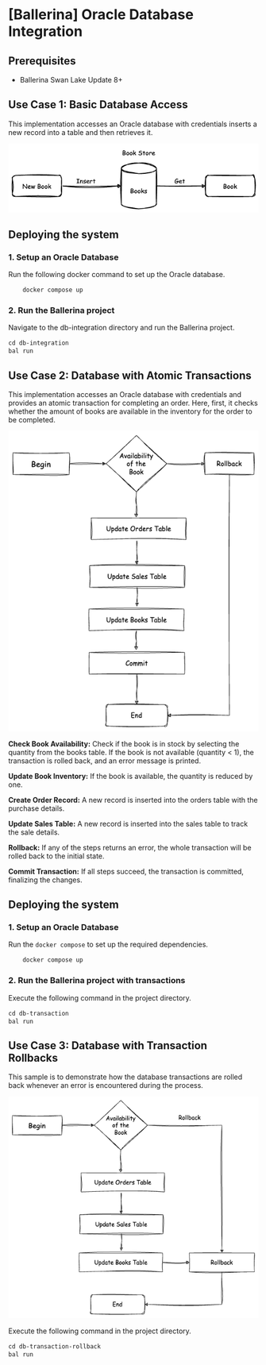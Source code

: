# [Ballerina] Oracle Database Integration

## Prerequisites

- Ballerina Swan Lake Update 8+

## Use Case 1: Basic Database Access

This implementation accesses an Oracle database with credentials inserts a new record into a table and then retrieves it.

![Database Access](./resources/db_access.png)

## Deploying the system

### 1. Setup an Oracle Database

Run the following docker command to set up the Oracle database.

```sh
    docker compose up
```

### 2. Run the Ballerina project

Navigate to the db-integration directory and run the Ballerina project.

```ballerina
cd db-integration
bal run
```

## Use Case 2: Database with Atomic Transactions

This implementation accesses an Oracle database with credentials and provides an atomic transaction for completing an order. Here, first, it checks whether the amount of books are available in the inventory for the order to be completed.

![Database with Atomic Transactions](./resources/transaction-1.png)

**Check Book Availability:** Check if the book is in stock by selecting the quantity from the books table. If the book is not available (quantity < 1), the transaction is rolled back, and an error message is printed.

**Update Book Inventory:** If the book is available, the quantity is reduced by one.

**Create Order Record:** A new record is inserted into the orders table with the purchase details.

**Update Sales Table:** A new record is inserted into the sales table to track the sale details.

**Rollback:** If any of the steps returns an error, the whole transaction will be rolled back to the initial state.

**Commit Transaction:** If all steps succeed, the transaction is committed, finalizing the changes.

## Deploying the system

### 1. Setup an Oracle Database

Run the `docker compose` to set up the required dependencies.

```sh
    docker compose up
```

### 2. Run the Ballerina project with transactions

Execute the following command in the project directory.

```ballerina
cd db-transaction
bal run
```

## Use Case 3: Database with Transaction Rollbacks

This sample is to demonstrate how the database transactions are rolled back whenever an error is encountered during the process.

![Database with Transaction Rollbacks](./resources/transaction-2.png)

Execute the following command in the project directory.

```ballerina
cd db-transaction-rollback
bal run
```
